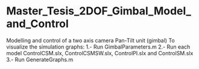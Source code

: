 # Master_Tesis_2DOF_Gimbal_Model_and_Control
Modelling and control of a two axis camera Pan-Tilt unit (gimbal)
To visualize the simulation graphs:
1.- Run GimbalParameters.m
2.- Run each model ControlCSM.slx, ControlCSMSW.slx, ControlPI.slx and ControlSM.slx
3.- Run GenerateGraphs.m
